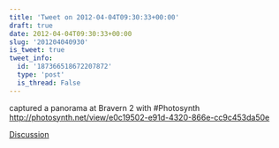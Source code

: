 ```yaml
---
title: 'Tweet on 2012-04-04T09:30:33+00:00'
draft: true
date: 2012-04-04T09:30:33+00:00
slug: '201204040930'
is_tweet: true
tweet_info:
  id: '187366518672207872'
  type: 'post'
  is_thread: False
---
```




captured a panorama at Bravern 2 with #Photosynth <http://photosynth.net/view/e0c19502-e91d-4320-866e-cc9c453da50e>

[Discussion](https://x.com/sytelus/status/187366518672207872)
